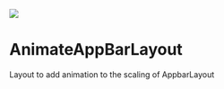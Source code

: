[![](https://jitpack.io/v/rwadada/AnimateAppBarLayout.svg)](https://jitpack.io/#rwadada/AnimateAppBarLayout)
# AnimateAppBarLayout
Layout to add animation to the scaling of AppbarLayout
